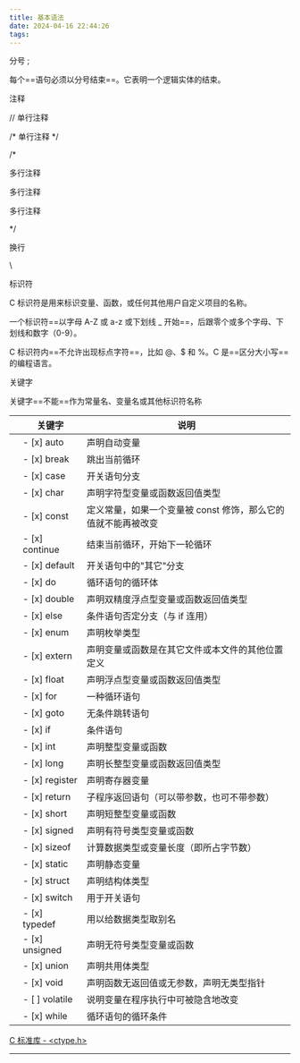 ```yaml
---
title: 基本语法
date: 2024-04-16 22:44:26
tags: 
---
```


分号 ;

  每个==语句必须以分号结束==。它表明一个逻辑实体的结束。

注释

  // 单行注释

  /\* 单行注释 \*/

  /\*

  多行注释

  多行注释

  多行注释

  \*/

换行

  \\

标识符

  C 标识符是用来标识变量、函数，或任何其他用户自定义项目的名称。

  一个标识符==以字母 A-Z 或 a-z 或下划线 _ 开始==，后跟零个或多个字母、下划线和数字（0-9）。

  C 标识符内==不允许出现标点字符==，比如 @、$ 和 %。C 是==区分大小写==的编程语言。

关键字

  关键字==不能==作为常量名、变量名或其他标识符名称

|     | 关键字            | 说明                                 |
| --- | -------------- | ---------------------------------- |
|     | - [x] auto     | 声明自动变量                             |
|     | - [x] break    | 跳出当前循环                             |
|     | - [x] case     | 开关语句分支                             |
|     | - [x] char     | 声明字符型变量或函数返回值类型                    |
|     | - [x] const    | 定义常量，如果一个变量被 const 修饰，那么它的值就不能再被改变 |
|     | - [x] continue | 结束当前循环，开始下一轮循环                     |
|     | - [x] default  | 开关语句中的"其它"分支                       |
|     | - [x] do       | 循环语句的循环体                           |
|     | - [x] double   | 声明双精度浮点型变量或函数返回值类型                 |
|     | - [x] else     | 条件语句否定分支（与 if 连用）                  |
|     | - [x] enum     | 声明枚举类型                             |
|     | - [x] extern   | 声明变量或函数是在其它文件或本文件的其他位置定义           |
|     | - [x] float    | 声明浮点型变量或函数返回值类型                    |
|     | - [x] for      | 一种循环语句                             |
|     | - [x] goto     | 无条件跳转语句                            |
|     | - [x] if       | 条件语句                               |
|     | - [x] int      | 声明整型变量或函数                          |
|     | - [x] long     | 声明长整型变量或函数返回值类型                    |
|     | - [x] register | 声明寄存器变量                            |
|     | - [x] return   | 子程序返回语句（可以带参数，也可不带参数）              |
|     | - [x] short    | 声明短整型变量或函数                         |
|     | - [x] signed   | 声明有符号类型变量或函数                       |
|     | - [x] sizeof   | 计算数据类型或变量长度（即所占字节数）                |
|     | - [x] static   | 声明静态变量                             |
|     | - [x] struct   | 声明结构体类型                            |
|     | - [x] switch   | 用于开关语句                             |
|     | - [x] typedef  | 用以给数据类型取别名                         |
|     | - [x] unsigned | 声明无符号类型变量或函数                       |
|     | - [x] union    | 声明共用体类型                            |
|     | - [x] void     | 声明函数无返回值或无参数，声明无类型指针               |
|     | - [ ] volatile | 说明变量在程序执行中可被隐含地改变                  |
|     | - [x] while    | 循环语句的循环条件                          |

[C 标准库 - <ctype.h>](https://www.runoob.com/cprogramming/c-standard-library-ctype-h.html#:~:text=%E5%BA%93%20%E2%80%93%20%3Cerrno.h%3E-,C%20%E6%A0%87%E5%87%86%E5%BA%93%20%2D%20%3Cctype.h%3E,-%E7%AE%80%E4%BB%8B)

-----
